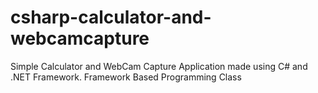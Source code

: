 # csharp-calculator-and-webcamcapture
Simple Calculator and WebCam Capture Application made using C# and .NET Framework. Framework Based Programming Class

